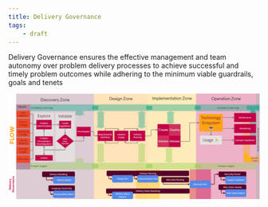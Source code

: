 ```yaml
---
title: Delivery Governance
tags:
    - draft
---
```


Delivery Governance ensures the effective management and team autonomy over problem delivery processes to achieve successful and timely problem outcomes while adhering to the minimum viable guardrails, goals and tenets

![Overview](../../assets/Delivery-Governance.png)

